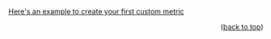 
[Here's an example to create your first custom metric](https://lakshmi-udaan.github.io/demo-github-actions/sections/enable-snorql-extensions/)

<p align="right">(<a href="#top">back to top</a>)</p>